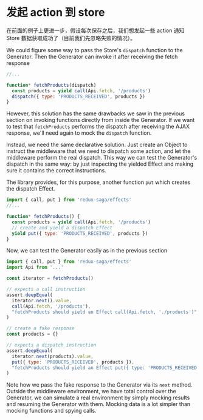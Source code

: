 # 发起 action 到 store

在前面的例子上更进一步，假设每次保存之后，我们想发起一些 action 通知 Store 数据获取成功了（目前我们先忽略失败的情况）。

We could figure some way to pass the Store's `dispatch` function to the Generator. Then the
Generator can invoke it after receiving the fetch response

```javascript
//...

function* fetchProducts(dispatch)
  const products = yield call(Api.fetch, '/products')
  dispatch({ type: 'PRODUCTS_RECEIVED', products })
}
```

However, this solution has the same drawbacks we saw in the previous section on invoking
functions directly from inside the Generator. If we want to test that `fetchProducts` performs
the dispatch after receiving the AJAX response, we'll need again to mock the `dispatch`
function.

Instead, we need the same declarative solution. Just create an Object to instruct the
middleware that we need to dispatch some action, and let the middleware perform the real
dispatch. This way we can test the Generator's dispatch in the same way: by just inspecting
the yielded Effect and making sure it contains the correct instructions.

The library provides, for this purpose, another function `put` which creates the dispatch
Effect.

```javascript
import { call, put } from 'redux-saga/effects'
//...

function* fetchProducts() {
  const products = yield call(Api.fetch, '/products')
  // create and yield a dispatch Effect
  yield put({ type: 'PRODUCTS_RECEIVED', products })
}
```

Now, we can test the Generator easily as in the previous section

```javascript
import { call, put } from 'redux-saga/effects'
import Api from '...'

const iterator = fetchProducts()

// expects a call instruction
assert.deepEqual(
  iterator.next().value,
  call(Api.fetch, '/products'),
  "fetchProducts should yield an Effect call(Api.fetch, './products')"
)

// create a fake response
const products = {}

// expects a dispatch instruction
assert.deepEqual(
  iterator.next(products).value,
  put({ type: 'PRODUCTS_RECEIVED', products }),
  "fetchProducts should yield an Effect put({ type: 'PRODUCTS_RECEIVED', products })"
)
```

Note how we pass the fake response to the Generator via its `next` method. Outside the
middleware environment, we have total control over the Generator, we can simulate a
real environment by simply mocking results and resuming the Generator with them. Mocking
data is a lot simpler than mocking functions and spying calls.
